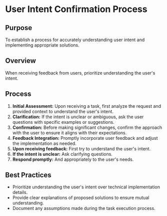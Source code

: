 # User Intent Confirmation Process

## Purpose
To establish a process for accurately understanding user intent and implementing appropriate solutions.

## Overview
When receiving feedback from users, prioritize understanding the user's intent.

## Process
1. **Initial Assessment:** Upon receiving a task, first analyze the request and provided context to understand the user's intent.
2. **Clarification:** If the intent is unclear or ambiguous, ask the user questions with specific examples or suggestions.
3. **Confirmation:** Before making significant changes, confirm the approach with the user to ensure it aligns with their expectations.
4. **Feedback Integration:** Promptly incorporate user feedback and adjust the implementation as needed.
5. **Upon receiving feedback:** First try to understand the user's intent.
6. **If the intent is unclear:** Ask clarifying questions.
7. **Respond promptly:** And appropriately to the user's needs.

## Best Practices
- Prioritize understanding the user's intent over technical implementation details.
- Provide clear explanations of proposed solutions to ensure mutual understanding.
- Document any assumptions made during the task execution process.